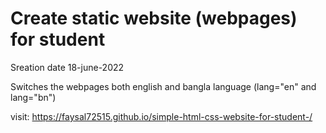 # Create static website (webpages) for student 
Sreation date 18-june-2022     

Switches the webpages both english and bangla language (lang="en" and lang="bn") 

visit: https://faysal72515.github.io/simple-html-css-website-for-student-/
